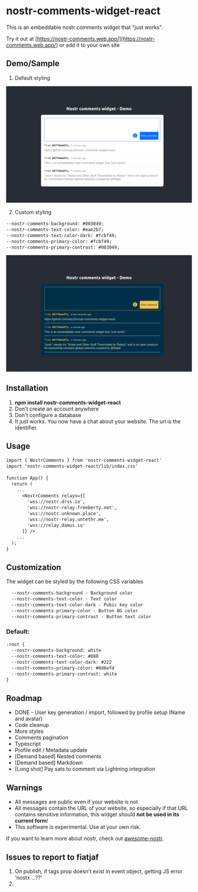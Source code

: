 # nostr-comments-widget-react

This is an embeddable nostr comments widget that "just works".

Try it out at [https://nostr-comments.web.app/](https://nostr-comments.web.app/) or add it to your own site

## Demo/Sample
1. Default styling

![Default styling](demo/nostr-sample-screen-01.png)

2. Custom styling
```
--nostr-comments-background: #003049;
--nostr-comments-text-color: #eae2b7;
--nostr-comments-text-color-dark: #fcbf49;
--nostr-comments-primary-color: #fcbf49;
--nostr-comments-primary-contrast: #003049;
```
![Custom styling](demo/nostr-sample-screen-02.png)

## Installation

1. **npm install nostr-comments-widget-react**
2. Don't create an account anywhere
3. Don't configure a database
4. It just works. You now have a chat about your website. The url is the identifier.

## Usage
```
import { NostrComments } from 'nostr-comments-widget-react'
import 'nostr-comments-widget-react/lib/index.css'

function App() {
  return (
    ...
      <NostrComments relays={[
        'wss://nostr.drss.io',
        'wss://nostr-relay.freeberty.net',
        'wss://nostr.unknown.place',
        'wss://nostr-relay.untethr.me',
        'wss://relay.damus.io'
      ]} />
    ...
  );
}
```

## Customization
The widget can be styled by the following CSS variables
```
  --nostr-comments-background - Background color
  --nostr-comments-text-color - Text color
  --nostr-comments-text-color-dark - Pubic key color
  --nostr-comments-primary-color - Button BG color
  --nostr-comments-primary-contrast - Button text color
```

### Default:
```
:root {
  --nostr-comments-background: white
  --nostr-comments-text-color: #888
  --nostr-comments-text-color-dark: #222
  --nostr-comments-primary-color: #0d6efd
  --nostr-comments-primary-contrast: white
}
```
  
## Roadmap
 - DONE - User key generation / import, followed by profile setup (Name and avatar)
 - Code cleanup
 - More styles
 - Comments pagination
 - Typescript
 - Profile edit / Metadata update 
 - [Demand based] Nested comments
 - [Demand based] Markdown
 - [Long shot] Pay sats to comment via Lightning integration

## Warnings
* All messages are public even if your website is not
* All messages contain the URL of your website, so especially if that URL contains sensitive information, this widget should **not be used in its current form**!
* This software is experimental. Use at your own risk.

If you want to learn more about nostr, check out [awesome-nostr](https://github.com/aljazceru/awesome-nostr).


## Issues to report to fiatjaf
1. On publish, if tags prop doesn't exist in event object, getting JS error 'nostx ...??'
2. 
